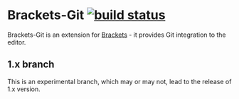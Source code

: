 # Brackets-Git [![build status](https://travis-ci.org/zaggino/brackets-git.svg?branch=1.x)](https://travis-ci.org/zaggino/brackets-git)

Brackets-Git is an extension for [Brackets](http://brackets.io/) - it provides Git integration to the editor.

## 1.x branch

This is an experimental branch, which may or may not, lead to the release of 1.x version.
